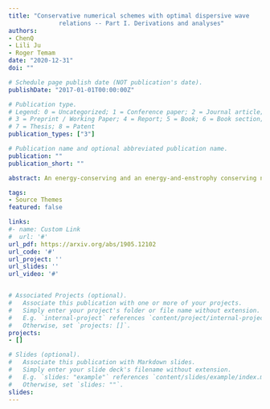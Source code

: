 ```yaml
---
title: "Conservative numerical schemes with optimal dispersive wave
              relations -- Part I. Derivations and analyses"
authors:
- ChenQ
- Lili Ju
- Roger Temam
date: "2020-12-31"
doi: ""

# Schedule page publish date (NOT publication's date).
publishDate: "2017-01-01T00:00:00Z"

# Publication type.
# Legend: 0 = Uncategorized; 1 = Conference paper; 2 = Journal article;
# 3 = Preprint / Working Paper; 4 = Report; 5 = Book; 6 = Book section;
# 7 = Thesis; 8 = Patent
publication_types: ["3"]

# Publication name and optional abbreviated publication name.
publication: ""
publication_short: ""

abstract: An energy-conserving and an energy-and-enstrophy conserving numerical schemes are derived, by approximating the Hamiltonian formulation, based on the Poisson brackets and the vorticity-divergence variables, of the inviscid shallow water flows. The conservation of the energy and/or enstrophy stems from skew-symmetry of the Poisson brackets, which is retained in the discrete approximations. These schemes operate on unstructured orthogonal dual meshes, over bounded or unbounded domains, and they are also shown to possess the same optimal dispersive wave relations as those of the Z-grid scheme.

tags:
- Source Themes
featured: false

links:
#- name: Custom Link
#  url: '#'
url_pdf: https://arxiv.org/abs/1905.12102
url_code: '#'
url_project: ''
url_slides: ''
url_video: '#'


# Associated Projects (optional).
#   Associate this publication with one or more of your projects.
#   Simply enter your project's folder or file name without extension.
#   E.g. `internal-project` references `content/project/internal-project/index.md`.
#   Otherwise, set `projects: []`.
projects:
- []

# Slides (optional).
#   Associate this publication with Markdown slides.
#   Simply enter your slide deck's filename without extension.
#   E.g. `slides: "example"` references `content/slides/example/index.md`.
#   Otherwise, set `slides: ""`.
slides:
---
```


